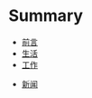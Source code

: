 # Summary

* [前言](README.md)
* [生活](page/self/self.md)
* [工作](page/work/work.md)
<!--* [学习](page/learn/learn.md)-->
<!--* [历史](page/history/history.md)-->
* [新闻](page/news/news.md)
<!--* [软件](page/soft/soft.md)-->
<!--* [随笔](page/myself/myself.md)-->
<!--* [软件使用经验](page/use-soft/usr-soft.md)-->
<!--* [济南楼市统计](page/house/house-info.md)-->
<!--* [javaScript](page/javaScript/js.md)-->
<!--* [Vue](page/vue/vue.md)-->
<!--* [Nginx](page/nginx/nginx.md)-->
<!--* [Java](page/java/java.md)-->
<!--* [小程序](page/min/min.md)-->
